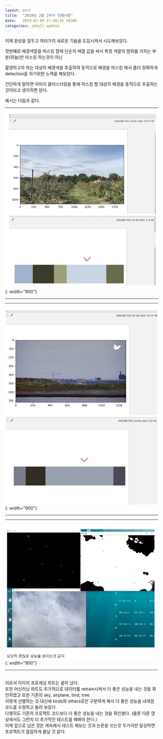 ```yaml
---
layout: post
title:  "2019년 2월 2주차 진행사항"
date:   2019-02-09 17:40:45 +0200
categories: jekyll update
---
```


이제 완성을 앞두고 여러가지 새로운 기술을 도입시켜서 시도해보았다.

첫번째로 배경색깔을 마스킹 할때 단순히 배열 값을 써서 특정 색깔의 범위를 가지는 부분(하늘)만 마스킹 하는것이 아닌

촬영하고자 하는 대상의 배경색을 추출하여 동적으로 배경을 마스킹 해서 좀더 정확하게 detection을 하기위한 노력을 해보았다.

간단하게 말하면 이미지 클러스터링을 통해 마스킹 할 대상의 배경을 동적으로 추출하는 것이라고 생각하면 된다.

예시는 다음과 같다.

- - -
![example1](https://github.com/JoJeongJin/jojeongjin.github.io/blob/master/assets/_week6/capture1.JPG?raw=true){: width="900"}
- - -

- - -
![example2](https://github.com/JoJeongJin/jojeongjin.github.io/blob/master/assets/_week6/capture2.JPG?raw=true){: width="900"}
- - -

- - -
![nice_performance](https://github.com/JoJeongJin/jojeongjin.github.io/blob/master/assets/_week6/capture3.JPG?raw=true){: width="900"}
- - -

<br>
이로서 이미지 프로세싱 파트는 끝이 났다.
<br>
또한 머신러닝 파트도 추가적으로 데이터를 retrain시켜서 더 좋은 성능을 내는 것을 확인하였고 또한 기존의 sky, airplane, bird, tree
<br>
이렇게 선별하는 것 대신에 birds와 others로만 구분하게 해서 더 좋은 성능을 내게끔 코드를 수정하고 돌려 보았다.
<br>
다행히도 기존의 프로젝트 코드보다 더 좋은 성능을 내는 것을 확인했다. (물론 다른 영상에서도 그런지 더 추가적인 테스트를 해봐야 한다.)
<br>
이제 앞으로 남은 것은 계속해서 테스트 해보는 것과 논문을 쓰는것 두가지만 달성하면 프로젝트가 깔끔하게 끝날 것 같다.
